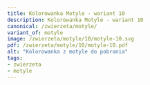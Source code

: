 ```yaml
---
title: Kolorowanka Motyle - wariant 10
description: Kolorowanka Motyle - wariant 10
canonical: /zwierzeta/motyle/
variant_of: motyle
image: /zwierzeta/motyle/10/motyle-10.svg
pdf: /zwierzeta/motyle/10/motyle-10.pdf
alt: "Kolorowanka z motyle do pobrania"
tags:
- zwierzeta
- motyle
---
```

